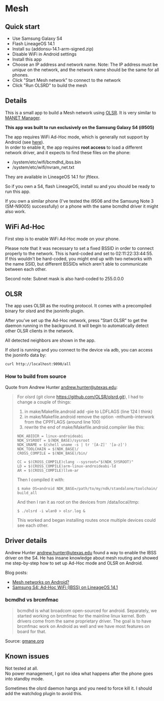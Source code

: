 # Mesh

## Quick start

* Use Samsung Galaxy S4
* Flash LineageOS 14.1
* Install su (addonsu-14.1-arm-signed.zip)
* Disable WiFi in Android settings
* Install this app
* Choose an IP address and network name. Note: The IP address must be *unique* on the network, and the network name should be the same for all phones.
* Click "Start Mesh network" to connect to the network
* Click "Run OLSRD" to build the mesh

## Details

This is a small app to build a Mesh network using [OLSR](https://en.wikipedia.org/wiki/Optimized_Link_State_Routing_Protocol).
It is very similar to [MANET Manager](https://play.google.com/store/apps/details?id=org.span).

**This app was built to run exclusively on the Samsung Galaxy S4 (i9505)**

The app requires WiFi Ad-Hoc mode, which is generally not support by Android (see [here](https://issuetracker.google.com/issues/36904180)).  
In order to enable it, the app requires **root access** to load a different network driver, and it expects to find these files on the phone:

* /system/etc/wifi/bcmdhd_ibss.bin
* /system/etc/wifi/nvram_net.txt

They are available in LineageOS 14.1 for jftlexx.

So if you own a S4, flash LineageOS, install su and you should be ready to run this app.

If you own a similar phone (I've tested the i9506 and the Samsung Note 3 (SM-N9005) successfully) or a phone with the same bcmdhd driver it might also work.

## WiFi Ad-Hoc

First step is to enable WiFi Ad-Hoc mode on your phone.

Please note that it was necessary to set a fixed BSSID in order to connect properly to the network.
This is hard-coded and set to 02:11:22:33:44:55.  
If this wouldn't be hard-coded, you might end up with two networks with the name SSID, but different BSSIDs which aren't able to communicate between each other.

Second note: Subnet mask is also hard-coded to 255.0.0.0

## OLSR

The app uses OLSR as the routing protocol.
It comes with a precompiled binary for olsrd and the jsoninfo plugin.

After you've set up the Ad-Hoc network, press "Start OLSR" to get the daemon running in the background.
It will begin to automatically detect other OLSR clients in the network.

All detected neighbors are shown in the app.

If olsrd is running and you connect to the device via adb, you can access the jsoninfo data by:

```
curl http://localhost:9090/all
```

### How to build from source

Quote from Andrew Hunter <andrew.hunter@utexas.edu>: 

> For olsrd (git clone https://github.com/OLSR/olsrd.git), I had to change a couple of things:
>
> 1. in make/Makefile.android add -pie to LDFLAGS (line 124 I think)
> 2. in make/Makefile.android remove the option -mthumb-interwork from the CPPFLAGS (around line 100)
> 3. rewrite the end of make/Makefile.android.compiler like this:
> 
> ```
> NDK_ABIDIR = linux-androideabi
> NDK_SYSROOT = $(NDK_BASE)/sysroot
> NDK_UNAME = $(shell uname -s | tr '[A-Z]' '[a-z]')
> NDK_TOOLCHAIN = $(NDK_BASE)/
> CROSS_COMPILE = $(NDK_BASE)/bin/
>  
> CC = $(CROSS_COMPILE)clang --sysroot="$(NDK_SYSROOT)"
> LD = $(CROSS_COMPILE)arm-linux-androideabi-ld
> AR = $(CROSS_COMPILE)llvm-ar
> ```
> 
> Then I compiled it with:
> 
> ```
> $ make OS=android NDK_BASE=/path/to/my/ndk/standalone/toolchain/ build_all
> ```
> 
> And then I ran it as root on the devices from /data/local/tmp:
> 
> ```
> $ ./olsrd -i wlan0 > olsr.log &
> ```
> 
> This worked and began installing routes once multiple devices could see each other.

## Driver details

Andrew Hunter <andrew.hunter@utexas.edu> found a way to enable the IBSS driver on the S4.
He has insane knowledge about mesh routing and showed me step-by-step how to set up Ad-Hoc mode and OLSR on Android.

Blog posts:

* [Mesh networks on Android?](http://andreas-mausch.de/blog/2017/07/20/mesh-networks-on-android.html)
* [Samsung S4: Ad-Hoc WiFi (IBSS) on LineageOS 14.1](http://andreas-mausch.de/blog/2017/12/11/samsung-s4-adhoc-on-lineage14.1.html)

### bcmdhd vs brcmfmac

> bcmdhd is what broadcom open-sourced for android. Separately, we started 
  working on brcmfmac for the mainline linux kernel. Both drivers come 
  from the same proprietary driver. The goal is to have brcmfmac work on 
  Android as well and we have most features on board for that.

Source: [gmane.org](http://thread.gmane.org/gmane.linux.kernel.wireless.general/107344)

## Known issues

Not tested at all.  
No power management, I got no idea what happens after the phone goes into standby mode.

Sometimes the olsrd daemon hangs and you need to force kill it. I should add the watchdog plugin to avoid this.
